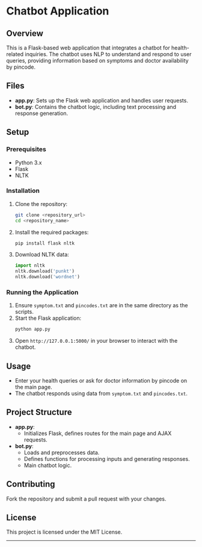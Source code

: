 # Chatbot Application

## Overview

This is a Flask-based web application that integrates a chatbot for health-related inquiries. The chatbot uses NLP to understand and respond to user queries, providing information based on symptoms and doctor availability by pincode.

## Files

- **app.py**: Sets up the Flask web application and handles user requests.
- **bot.py**: Contains the chatbot logic, including text processing and response generation.

## Setup

### Prerequisites

- Python 3.x
- Flask
- NLTK

### Installation

1. Clone the repository:
    ```bash
    git clone <repository_url>
    cd <repository_name>
    ```

2. Install the required packages:
    ```bash
    pip install flask nltk
    ```

3. Download NLTK data:
    ```python
    import nltk
    nltk.download('punkt')
    nltk.download('wordnet')
    ```

### Running the Application

1. Ensure `symptom.txt` and `pincodes.txt` are in the same directory as the scripts.
2. Start the Flask application:
    ```bash
    python app.py
    ```
3. Open `http://127.0.0.1:5000/` in your browser to interact with the chatbot.

## Usage

- Enter your health queries or ask for doctor information by pincode on the main page.
- The chatbot responds using data from `symptom.txt` and `pincodes.txt`.

## Project Structure

- **app.py**: 
    - Initializes Flask, defines routes for the main page and AJAX requests.
- **bot.py**: 
    - Loads and preprocesses data.
    - Defines functions for processing inputs and generating responses.
    - Main chatbot logic.

## Contributing

Fork the repository and submit a pull request with your changes.

## License

This project is licensed under the MIT License.

---
